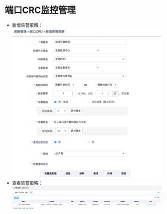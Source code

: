 ﻿# 端口CRC监控管理
- 新增告警策略：
![界面](../../../../image/AIDC/ARGUS-Monitoring/Network-Monitoring-Port-CRC-Monitoring-1.png)
- 查看告警策略：
![界面](../../../../image/AIDC/ARGUS-Monitoring/Network-Monitoring-Port-CRC-Monitoring-2.png)
